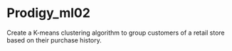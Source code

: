 # Prodigy_ml02
Create a K-means clustering algorithm to group customers of a retail store based on their purchase history.
